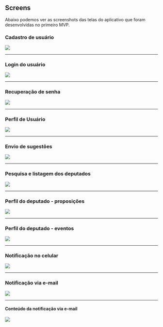 ## Screens

Abaixo podemos ver as screenshots das telas do aplicativo que foram desenvolvidas no primeiro MVP.

### Cadastro de usuário
![](https://github.com/DiegoKremer/artefatos-ecclesia/blob/master/screens/Screenshot_20191112-180247.png?raw=true)

------------


### Login do usuário
![](https://github.com/DiegoKremer/artefatos-ecclesia/blob/master/screens/Screenshot_20191112-180258.png?raw=true)

------------


### Recuperação de senha
![](https://github.com/DiegoKremer/artefatos-ecclesia/blob/master/screens/Screenshot_20191112-180308.png?raw=true)

------------


### Perfil de Usuário
![](https://github.com/DiegoKremer/artefatos-ecclesia/blob/master/screens/Screenshot_20191112-180702.png?raw=true)

------------



### Envio de sugestões
![](https://github.com/DiegoKremer/artefatos-ecclesia/blob/master/screens/Screenshot_20191112-180710.png?raw=true)

------------


### Pesquisa e listagem dos deputados
![](https://github.com/DiegoKremer/artefatos-ecclesia/blob/master/screens/Screenshot_20191112-180739.png?raw=true)

------------


### Perfil do deputado - proposições
![](https://github.com/DiegoKremer/artefatos-ecclesia/blob/master/screens/Screenshot_20191112-180756.png?raw=true)

------------


### Perfil do deputado - eventos
![](https://github.com/DiegoKremer/artefatos-ecclesia/blob/master/screens/Screenshot_20191112-180923.png?raw=true)

------------


### Notificação no celular
![](https://github.com/DiegoKremer/artefatos-ecclesia/blob/master/screens/Screenshot_20191112-183323.png?raw=true)

------------


### Notificação via e-mail
![](https://github.com/DiegoKremer/artefatos-ecclesia/blob/master/screens/Screenshot_20191112-183504.png?raw=true)

------------


#### Conteúdo da notificação via e-mail
![](https://github.com/DiegoKremer/artefatos-ecclesia/blob/master/screens/Screenshot_20191112-183537.png?raw=true)
